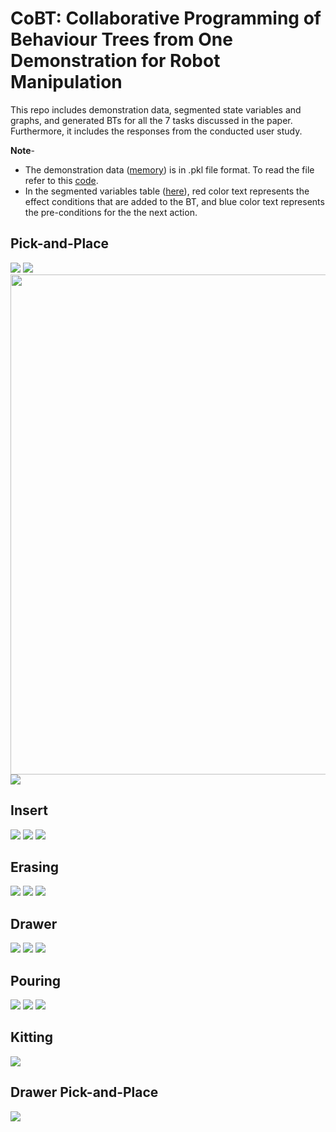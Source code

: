 # CoBT: Collaborative Programming of Behaviour Trees from One Demonstration for Robot Manipulation

This repo includes demonstration data, segmented state variables and graphs, and generated BTs for all the 7 tasks discussed in the paper. Furthermore, it includes the responses from the conducted user study.

**Note**- 
* The demonstration data ([memory](Memory)) is in .pkl file format. To read the file refer to this [code](Memory/git_data.py). 
* In the segmented variables table ([here](Segmented_state_Variables)), red color text represents the effect conditions that are added to the BT, and blue color text represents the pre-conditions for the the next action. 

## Pick-and-Place
![](/Segmentation_graphs/Segmented_graph_Cube.png)
![](/Segmented_state_Variables/P&P.png)
<img src=/Generated_BTs/pick-and-place.png width="800">
![](/Generated_BTs/pick-and-place.png)

## Insert
![](/Segmentation_graphs/Segmented_graph_Insert.png)
![](/Segmented_state_Variables/Insert.png)
![](/Generated_BTs/insertion.png)

## Erasing
![](/Segmentation_graphs/Segmented_graph_Duster.png)
![](/Segmented_state_Variables/Erasing.png)
![](/Generated_BTs/duster.png)

## Drawer
![](/Segmentation_graphs/Segmented_graph_Handle.png)
![](/Segmented_state_Variables/Drawer.png)
![](/Generated_BTs/drawer.png)

## Pouring
![](/Segmentation_graphs/Segmented_graph_Bottle.png)
![](/Segmented_state_Variables/Pouring.png)
![](/Generated_BTs/pouring.png)

## Kitting
![](/Generated_BTs/kitting.png)

## Drawer Pick-and-Place 
![](/Generated_BTs/drawer_pp.png)


